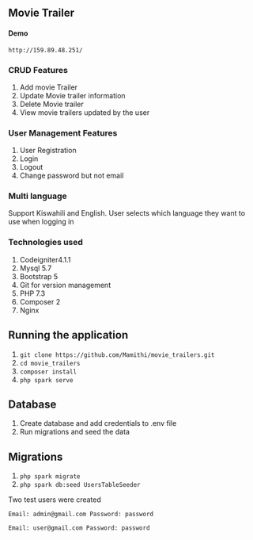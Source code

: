 ## Movie Trailer 

#### Demo
`http://159.89.48.251/`


### CRUD Features
1. Add movie Trailer
2. Update Movie trailer information
3. Delete Movie trailer
4. View movie trailers updated by the user

### User Management Features
1. User Registration
2. Login
3. Logout
4. Change password but not email

### Multi language
Support Kiswahili and English. User selects which language they want to use when logging in

### Technologies used
1. Codeigniter4.1.1
2. Mysql 5.7
3. Bootstrap 5
4. Git for version management
5. PHP 7.3
6. Composer 2
7. Nginx


## Running the application
1. `git clone https://github.com/Mamithi/movie_trailers.git`
2. `cd movie_trailers`
3. `composer install`
4. `php spark serve`

## Database
1. Create database and add credentials to .env file
2. Run migrations and seed the data


## Migrations
1. `php spark migrate`
2. `php spark db:seed UsersTableSeeder`

Two test users were created

`Email: admin@gmail.com Password: password`

`Email: user@gmail.com Password: password`